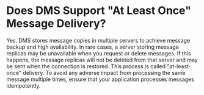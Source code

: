 # Does DMS Support "At Least Once" Message Delivery?<a name="EN-US_TOPIC_0144327159"></a>

Yes. DMS stores message copies in multiple servers to achieve message backup and high availability. In rare cases, a server storing message replicas may be unavailable when you request or delete messages. If this happens, the message replicas will not be deleted from that server and may be sent when the connection is restored. This process is called "at-least-once" delivery. To avoid any adverse impact from processing the same message multiple times, ensure that your application processes messages idempotently.

